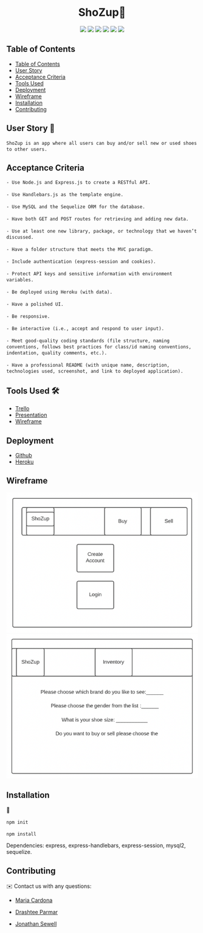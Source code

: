 <h1 align="center"> ShoZup👟</h1>

<p align="center">
    <img src="https://img.shields.io/badge/javascript-yellow" />
    <img src="https://img.shields.io/badge/express-orange" />
    <img src="https://img.shields.io/badge/sequelize-blue"  />
    <img src="https://img.shields.io/badge/handlebars-red"  />
    <img src="https://img.shields.io/badge/mySQL-blue"  />
    <img src="https://img.shields.io/badge/dotenv-green" />
</p>

## Table of Contents
- [Table of Contents](#table-of-contents)
- [User Story](#user-story)
- [Acceptance Criteria](#acceptance-criteria)
- [Tools Used](#tools-used)
- [Deployment](#deployment)
- [Wireframe](#wireframe)
- [Installation](#installation)
- [Contributing](#contributing)


## User Story 📖

```
ShoZup is an app where all users can buy and/or sell new or used shoes to other users.
```
## Acceptance Criteria

```
- Use Node.js and Express.js to create a RESTful API.

- Use Handlebars.js as the template engine.

- Use MySQL and the Sequelize ORM for the database.

- Have both GET and POST routes for retrieving and adding new data.

- Use at least one new library, package, or technology that we haven’t discussed.

- Have a folder structure that meets the MVC paradigm.

- Include authentication (express-session and cookies).

- Protect API keys and sensitive information with environment variables.

- Be deployed using Heroku (with data).

- Have a polished UI.

- Be responsive.

- Be interactive (i.e., accept and respond to user input).

- Meet good-quality coding standards (file structure, naming conventions, follows best practices for class/id naming conventions, indentation, quality comments, etc.).

- Have a professional README (with unique name, description, technologies used, screenshot, and link to deployed application).
```

## Tools Used 🛠
- [Trello]()
- [Presentation]()
- [Wireframe]()


## Deployment

- [Github](https://github.com/dparmar32/ShoZup)
- [Heroku](https://shozup.herokuapp.com/)

## Wireframe
![Wireframe1](Pictures/Wireframe1.jpg)
![Wireframe2](Pictures/Wireframe2.jpg)


## Installation
💾   

`npm init`

`npm install`

Dependencies: express, express-handlebars, express-session, mysql2, sequelize.

## Contributing
✉️ Contact us with any questions: 
* [Maria Cardona](https://github.com/mechas8703)

* [Drashtee Parmar](https://github.com/dparmar32)

* [Jonathan Sewell](https://github.com/jjsr17)
